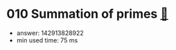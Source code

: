 010 Summation of primes [:link:](http://projecteuler.net/problem=10)  
========================

- answer: 142913828922 
- min used time: 75 ms

